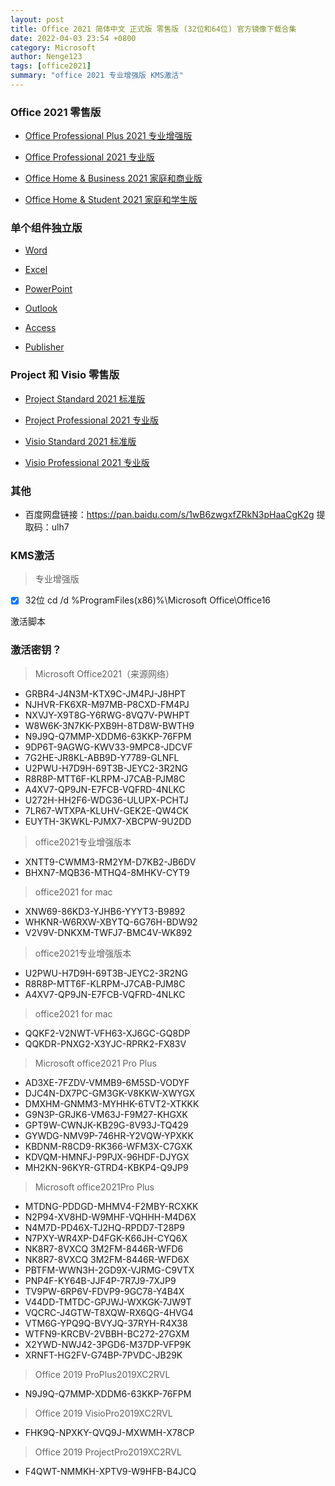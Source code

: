 ```yaml
---
layout: post
title: Office 2021 简体中文 正式版 零售版 (32位和64位) 官方镜像下载合集
date: 2022-04-03 23:54 +0800
category: Microsoft
author: Nenge123
tags: [office2021]
summary: "office 2021 专业增强版 KMS激活"
---
```


### Office 2021 零售版

- [Office Professional Plus 2021 专业增强版]

- [Office Professional 2021 专业版]

- [Office Home & Business 2021 家庭和商业版]

- [Office Home & Student 2021 家庭和学生版]

### 单个组件独立版

- [Word]

- [Excel]

- [PowerPoint]

- [Outlook]

- [Access]

- [Publisher]

### Project 和 Visio 零售版

- [Project Standard 2021 标准版]

- [Project Professional 2021 专业版]

- [Visio Standard 2021 标准版]

- [Visio Professional 2021 专业版]

### 其他

- 百度网盘链接：<https://pan.baidu.com/s/1wB6zwgxfZRkN3pHaaCgK2g> 提取码：ulh7

### KMS激活  

> 专业增强版  

- [x] 32位 cd /d %ProgramFiles(x86)%\Microsoft Office\Office16

<click-script file="kms/office2021.bat">激活脚本</click-script>

### 激活密钥？  
> Microsoft Office2021（来源网络）  

- GRBR4-J4N3M-KTX9C-JM4PJ-J8HPT
- NJHVR-FK6XR-M97MB-P8CXD-FM4PJ
- NXVJY-X9T8G-Y6RWG-8VQ7V-PWHPT
- W8W6K-3N7KK-PXB9H-8TD8W-BWTH9
- N9J9Q-Q7MMP-XDDM6-63KKP-76FPM
- 9DP6T-9AGWG-KWV33-9MPC8-JDCVF
- 7G2HE-JR8KL-ABB9D-Y7789-GLNFL
- U2PWU-H7D9H-69T3B-JEYC2-3R2NG
- R8R8P-MTT6F-KLRPM-J7CAB-PJM8C
- A4XV7-QP9JN-E7FCB-VQFRD-4NLKC
- U272H-HH2F6-WDG36-ULUPX-PCHTJ
- 7LR67-WTXPA-KLUHV-GEK2E-QW4CK
- EUYTH-3KWKL-PJMX7-XBCPW-9U2DD

> office2021专业增强版本  

- XNTT9-CWMM3-RM2YM-D7KB2-JB6DV
- BHXN7-MQB36-MTHQ4-8MHKV-CYT9

> office2021 for mac  

- XNW69-86KD3-YJHB6-YYYT3-B9892
- WHKNR-W6RXW-XBYTQ-6G76H-BDW92
- V2V9V-DNKXM-TWFJ7-BMC4V-WK892

> office2021专业增强版本  

- U2PWU-H7D9H-69T3B-JEYC2-3R2NG
- R8R8P-MTT6F-KLRPM-J7CAB-PJM8C
- A4XV7-QP9JN-E7FCB-VQFRD-4NLKC

> office2021 for mac  

- QQKF2-V2NWT-VFH63-XJ6GC-GQ8DP
- QQKDR-PNXG2-X3YJC-RPRK2-FX83V

> Microsoft office2021 Pro Plus  

- AD3XE-7FZDV-VMMB9-6M5SD-VODYF
- DJC4N-DX7PC-GM3GK-V8KKW-XWYGX
- DMXHM-GNMM3-MYHHK-6TVT2-XTKKK
- G9N3P-GRJK6-VM63J-F9M27-KHGXK
- GPT9W-CWNJK-KB29G-8V93J-TQ429
- GYWDG-NMV9P-746HR-Y2VQW-YPXKK
- KBDNM-R8CD9-RK366-WFM3X-C7GXK
- KDVQM-HMNFJ-P9PJX-96HDF-DJYGX
- MH2KN-96KYR-GTRD4-KBKP4-Q9JP9

> Microsoft office2021Pro Plus  

- MTDNG-PDDGD-MHMV4-F2MBY-RCXKK
- N2P94-XV8HD-W9MHF-VQHHH-M4D6X
- N4M7D-PD46X-TJ2HQ-RPDD7-T28P9
- N7PXY-WR4XP-D4FGK-K66JH-CYQ6X
- NK8R7-8VXCQ 3M2FM-8446R-WFD6
- NK8R7-8VXCQ 3M2FM-8446R-WFD6X
- PBTFM-WWN3H-2GD9X-VJRMG-C9VTX
- PNP4F-KY64B-JJF4P-7R7J9-7XJP9
- TV9PW-6RP6V-FDVP9-9GC78-Y4B4X
- V44DD-TMTDC-GPJWJ-WXKGK-7JW9T
- VQCRC-J4GTW-T8XQW-RX6QG-4HVG4
- VTM6G-YPQ9Q-BVYJQ-37RYH-R4X38
- WTFN9-KRCBV-2VBBH-BC272-27GXM
- X2YWD-NWJ42-3PGD6-M37DP-VFP9K
- XRNFT-HG2FV-G74BP-7PVDC-JB29K

> Office 2019 ProPlus2019XC2RVL  

- N9J9Q-Q7MMP-XDDM6-63KKP-76FPM

> Office 2019 VisioPro2019XC2RVL  

- FHK9Q-NPXKY-QVQ9J-MXWMH-X78CP

> Office 2019 ProjectPro2019XC2RVL  

- F4QWT-NMMKH-XPTV9-W9HFB-B4JCQ



[Office Professional Plus 2021 专业增强版]://officecdn.microsoft.com/pr/492350f6-3a01-4f97-b9c0-c7c6ddf67d60/media/zh-cn/ProPlus2021Retail.img
[Office Professional 2021 专业版]://officecdn.microsoft.com/pr/492350f6-3a01-4f97-b9c0-c7c6ddf67d60/media/zh-cn/Professional2021Retail.img
[Office Home & Business 2021 家庭和商业版]://officecdn.microsoft.com/pr/492350f6-3a01-4f97-b9c0-c7c6ddf67d60/media/zh-cn/HomeBusiness2021Retail.img
[Office Home & Student 2021 家庭和学生版]://officecdn.microsoft.com/pr/492350f6-3a01-4f97-b9c0-c7c6ddf67d60/media/zh-cn/HomeStudent2021Retail.img
[Word]://officecdn.microsoft.com/pr/492350f6-3a01-4f97-b9c0-c7c6ddf67d60/media/zh-cn/Word2021Retail.img
[Excel]://officecdn.microsoft.com/pr/492350f6-3a01-4f97-b9c0-c7c6ddf67d60/media/zh-cn/Excel2021Retail.img
[PowerPoint]://officecdn.microsoft.com/pr/492350f6-3a01-4f97-b9c0-c7c6ddf67d60/media/zh-cn/PowerPoint2021Retail.img
[Outlook]://officecdn.microsoft.com/pr/492350f6-3a01-4f97-b9c0-c7c6ddf67d60/media/zh-cn/Outlook2021Retail.img
[Access]://officecdn.microsoft.com/pr/492350f6-3a01-4f97-b9c0-c7c6ddf67d60/media/zh-cn/Access2021Retail.img
[Publisher]://officecdn.microsoft.com/pr/492350f6-3a01-4f97-b9c0-c7c6ddf67d60/media/zh-cn/Publisher2021Retail.img
[Project Standard 2021 标准版]://officecdn.microsoft.com/pr/492350f6-3a01-4f97-b9c0-c7c6ddf67d60/media/zh-cn/ProjectStd2021Retail.img
[Project Professional 2021 专业版]://officecdn.microsoft.com/pr/492350f6-3a01-4f97-b9c0-c7c6ddf67d60/media/zh-cn/ProjectPro2021Retail.img
[Visio Standard 2021 标准版]://officecdn.microsoft.com/pr/492350f6-3a01-4f97-b9c0-c7c6ddf67d60/media/zh-cn/VisioStd2021Retail.img
[Visio Professional 2021 专业版]://officecdn.microsoft.com/pr/492350f6-3a01-4f97-b9c0-c7c6ddf67d60/media/zh-cn/VisioPro2021Retail.img